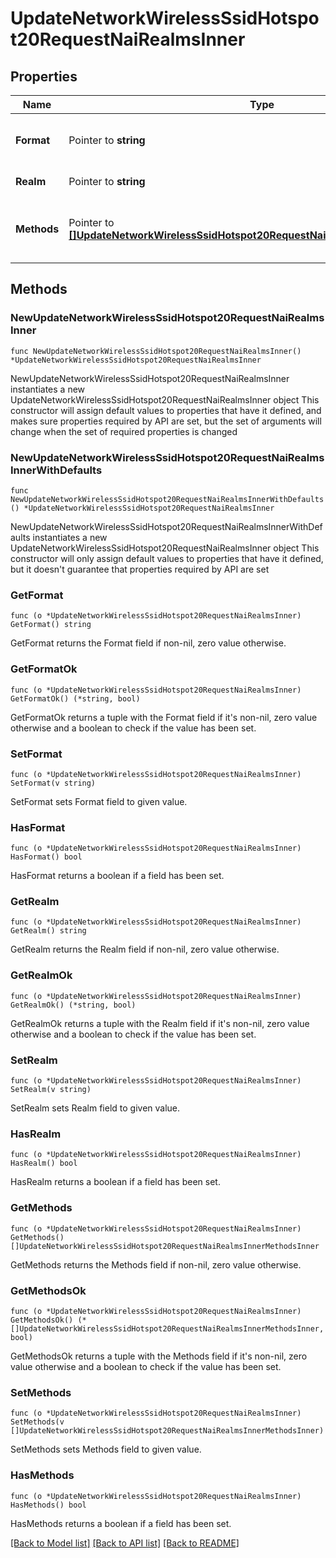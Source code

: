 # UpdateNetworkWirelessSsidHotspot20RequestNaiRealmsInner

## Properties

Name | Type | Description | Notes
------------ | ------------- | ------------- | -------------
**Format** | Pointer to **string** | The format for the realm (&#39;1&#39; or &#39;0&#39;) | [optional] 
**Realm** | Pointer to **string** | The name of the realm | [optional] 
**Methods** | Pointer to [**[]UpdateNetworkWirelessSsidHotspot20RequestNaiRealmsInnerMethodsInner**](UpdateNetworkWirelessSsidHotspot20RequestNaiRealmsInnerMethodsInner.md) | An array of EAP methods for the realm. | [optional] 

## Methods

### NewUpdateNetworkWirelessSsidHotspot20RequestNaiRealmsInner

`func NewUpdateNetworkWirelessSsidHotspot20RequestNaiRealmsInner() *UpdateNetworkWirelessSsidHotspot20RequestNaiRealmsInner`

NewUpdateNetworkWirelessSsidHotspot20RequestNaiRealmsInner instantiates a new UpdateNetworkWirelessSsidHotspot20RequestNaiRealmsInner object
This constructor will assign default values to properties that have it defined,
and makes sure properties required by API are set, but the set of arguments
will change when the set of required properties is changed

### NewUpdateNetworkWirelessSsidHotspot20RequestNaiRealmsInnerWithDefaults

`func NewUpdateNetworkWirelessSsidHotspot20RequestNaiRealmsInnerWithDefaults() *UpdateNetworkWirelessSsidHotspot20RequestNaiRealmsInner`

NewUpdateNetworkWirelessSsidHotspot20RequestNaiRealmsInnerWithDefaults instantiates a new UpdateNetworkWirelessSsidHotspot20RequestNaiRealmsInner object
This constructor will only assign default values to properties that have it defined,
but it doesn't guarantee that properties required by API are set

### GetFormat

`func (o *UpdateNetworkWirelessSsidHotspot20RequestNaiRealmsInner) GetFormat() string`

GetFormat returns the Format field if non-nil, zero value otherwise.

### GetFormatOk

`func (o *UpdateNetworkWirelessSsidHotspot20RequestNaiRealmsInner) GetFormatOk() (*string, bool)`

GetFormatOk returns a tuple with the Format field if it's non-nil, zero value otherwise
and a boolean to check if the value has been set.

### SetFormat

`func (o *UpdateNetworkWirelessSsidHotspot20RequestNaiRealmsInner) SetFormat(v string)`

SetFormat sets Format field to given value.

### HasFormat

`func (o *UpdateNetworkWirelessSsidHotspot20RequestNaiRealmsInner) HasFormat() bool`

HasFormat returns a boolean if a field has been set.

### GetRealm

`func (o *UpdateNetworkWirelessSsidHotspot20RequestNaiRealmsInner) GetRealm() string`

GetRealm returns the Realm field if non-nil, zero value otherwise.

### GetRealmOk

`func (o *UpdateNetworkWirelessSsidHotspot20RequestNaiRealmsInner) GetRealmOk() (*string, bool)`

GetRealmOk returns a tuple with the Realm field if it's non-nil, zero value otherwise
and a boolean to check if the value has been set.

### SetRealm

`func (o *UpdateNetworkWirelessSsidHotspot20RequestNaiRealmsInner) SetRealm(v string)`

SetRealm sets Realm field to given value.

### HasRealm

`func (o *UpdateNetworkWirelessSsidHotspot20RequestNaiRealmsInner) HasRealm() bool`

HasRealm returns a boolean if a field has been set.

### GetMethods

`func (o *UpdateNetworkWirelessSsidHotspot20RequestNaiRealmsInner) GetMethods() []UpdateNetworkWirelessSsidHotspot20RequestNaiRealmsInnerMethodsInner`

GetMethods returns the Methods field if non-nil, zero value otherwise.

### GetMethodsOk

`func (o *UpdateNetworkWirelessSsidHotspot20RequestNaiRealmsInner) GetMethodsOk() (*[]UpdateNetworkWirelessSsidHotspot20RequestNaiRealmsInnerMethodsInner, bool)`

GetMethodsOk returns a tuple with the Methods field if it's non-nil, zero value otherwise
and a boolean to check if the value has been set.

### SetMethods

`func (o *UpdateNetworkWirelessSsidHotspot20RequestNaiRealmsInner) SetMethods(v []UpdateNetworkWirelessSsidHotspot20RequestNaiRealmsInnerMethodsInner)`

SetMethods sets Methods field to given value.

### HasMethods

`func (o *UpdateNetworkWirelessSsidHotspot20RequestNaiRealmsInner) HasMethods() bool`

HasMethods returns a boolean if a field has been set.


[[Back to Model list]](../README.md#documentation-for-models) [[Back to API list]](../README.md#documentation-for-api-endpoints) [[Back to README]](../README.md)


